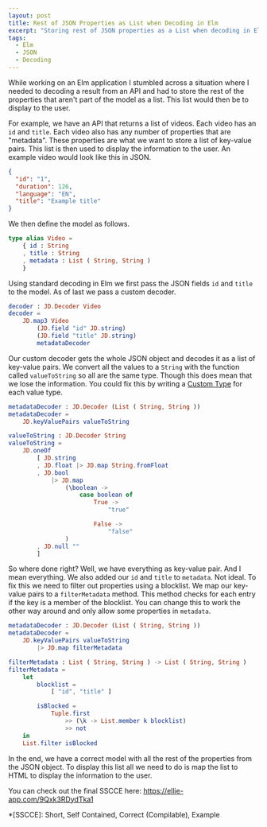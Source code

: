 ```yaml
---
layout: post
title: Rest of JSON Properties as List when Decoding in Elm
excerpt: "Storing rest of JSON properties as a List when decoding in Elm"
tags:
  - Elm
  - JSON
  - Decoding
---
```


While working on an Elm application I stumbled across a situation where I needed
to decoding a result from an API and had to store the rest of the properties that
aren't part of the model as a list. This list would then be to display to the user.

For example, we have an API that returns a list of videos. Each video has an `id`
and `title`. Each video also has any number of properties that are "metadata".
These properties are what we want to store a list of key-value pairs.
This list is then used to display the information to the user. An example video
would look like this in JSON.

```json
{
  "id": "1",
  "duration": 126,
  "language": "EN",
  "title": "Example title"
}
```

We then define the model as follows.

```elm
type alias Video =
    { id : String
    , title : String
    , metadata : List ( String, String )
    }
```

Using standard decoding in Elm we first pass the JSON fields `id` and `title` to
the model. As of last we pass a custom decoder.

```elm
decoder : JD.Decoder Video
decoder =
    JD.map3 Video
        (JD.field "id" JD.string)
        (JD.field "title" JD.string)
        metadataDecoder
```

Our custom decoder gets the whole JSON object and decodes it as a list of
key-value pairs. We convert all the values to a `String` with the function called
`valueToString` so all are the same type. Though this does mean that we lose the
information. You could fix this by writing a [Custom Type][1] for each value type.

```elm
metadataDecoder : JD.Decoder (List ( String, String ))
metadataDecoder =
    JD.keyValuePairs valueToString

valueToString : JD.Decoder String
valueToString =
    JD.oneOf
        [ JD.string
        , JD.float |> JD.map String.fromFloat
        , JD.bool
            |> JD.map
                (\boolean ->
                    case boolean of
                        True ->
                            "true"

                        False ->
                            "false"
                )
        , JD.null ""
        ]
```

So where done right? Well, we have everything as key-value pair. And I mean
everything. We also added our `id` and `title` to `metadata`. Not ideal. To fix
this we need to filter out properties using a blocklist. We map our key-value
pairs to a `filterMetadata` method. This method checks for each entry if the key
is a member of the blocklist. You can change this to work the other way around
and only allow some properties in `metadata`.

```elm
metadataDecoder : JD.Decoder (List ( String, String ))
metadataDecoder =
    JD.keyValuePairs valueToString
        |> JD.map filterMetadata

filterMetadata : List ( String, String ) -> List ( String, String )
filterMetadata =
    let
        blocklist =
            [ "id", "title" ]

        isBlocked =
            Tuple.first
                >> (\k -> List.member k blocklist)
                >> not
    in
    List.filter isBlocked

```

In the end, we have a correct model with all the rest of the properties from the
JSON object. To display this list all we need to do is map the list to HTML to
display the information to the user.

You can check out the final SSCCE here: <https://ellie-app.com/9Qxk3RDydTka1>

[1]: https://guide.elm-lang.org/types/custom_types.html

\*[SSCCE]: Short, Self Contained, Correct (Compilable), Example
